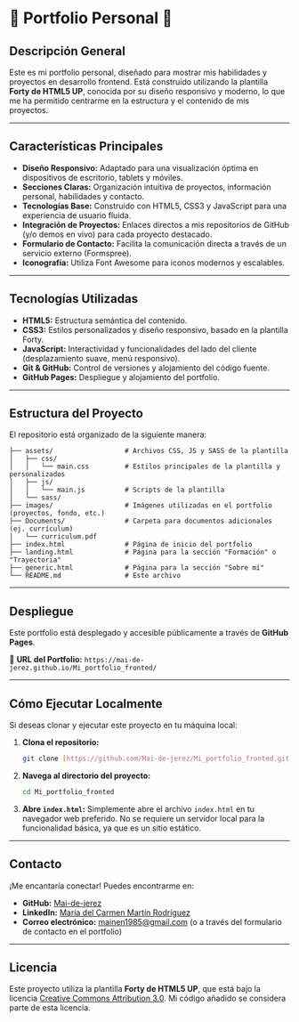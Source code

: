 # 🌟 Portfolio Personal 🌟

## Descripción General

Este es mi portfolio personal, diseñado para mostrar mis habilidades y proyectos en desarrollo frontend. Está construido utilizando la plantilla **Forty de HTML5 UP**, conocida por su diseño responsivo y moderno, lo que me ha permitido centrarme en la estructura y el contenido de mis proyectos.

---

## Características Principales

* **Diseño Responsivo:** Adaptado para una visualización óptima en dispositivos de escritorio, tablets y móviles.
* **Secciones Claras:** Organización intuitiva de proyectos, información personal, habilidades y contacto.
* **Tecnologías Base:** Construido con HTML5, CSS3 y JavaScript para una experiencia de usuario fluida.
* **Integración de Proyectos:** Enlaces directos a mis repositorios de GitHub (y/o demos en vivo) para cada proyecto destacado.
* **Formulario de Contacto:** Facilita la comunicación directa a través de un servicio externo (Formspree).
* **Iconografía:** Utiliza Font Awesome para iconos modernos y escalables.

---

## Tecnologías Utilizadas

* **HTML5:** Estructura semántica del contenido.
* **CSS3:** Estilos personalizados y diseño responsivo, basado en la plantilla Forty.
* **JavaScript:** Interactividad y funcionalidades del lado del cliente (desplazamiento suave, menú responsivo).
* **Git & GitHub:** Control de versiones y alojamiento del código fuente.
* **GitHub Pages:** Despliegue y alojamiento del portfolio.

---

## Estructura del Proyecto

El repositorio está organizado de la siguiente manera:

```
├── assets/                  # Archivos CSS, JS y SASS de la plantilla
│   ├── css/
│   │   └── main.css         # Estilos principales de la plantilla y personalizados
│   ├── js/
│   │   └── main.js          # Scripts de la plantilla
│   └── sass/
├── images/                  # Imágenes utilizadas en el portfolio (proyectos, fondo, etc.)
├── Documents/               # Carpeta para documentos adicionales (ej. currículum)
│   └── curriculum.pdf
├── index.html               # Página de inicio del portfolio
├── landing.html             # Página para la sección "Formación" o "Trayectoria"
├── generic.html             # Página para la sección "Sobre mí"
└── README.md                # Este archivo
```

---

## Despliegue

Este portfolio está desplegado y accesible públicamente a través de **GitHub Pages**.

🔗 **URL del Portfolio:** `https://mai-de-jerez.github.io/Mi_portfolio_fronted/`

---

## Cómo Ejecutar Localmente

Si deseas clonar y ejecutar este proyecto en tu máquina local:

1.  **Clona el repositorio:**
    ```bash
    git clone [https://github.com/Mai-de-jerez/Mi_portfolio_fronted.git](https://github.com/Mai-de-jerez/Mi_portfolio_fronted.git)
    ```
2.  **Navega al directorio del proyecto:**
    ```bash
    cd Mi_portfolio_fronted
    ```
3.  **Abre `index.html`:** Simplemente abre el archivo `index.html` en tu navegador web preferido. No se requiere un servidor local para la funcionalidad básica, ya que es un sitio estático.

---

## Contacto

¡Me encantaría conectar! Puedes encontrarme en:

* **GitHub:** [Mai-de-jerez](https://github.com/Mai-de-jerez)
* **LinkedIn:** [María del Carmen Martín Rodríguez](https://www.linkedin.com/in/mar%C3%ADa-del-carmen-mart%C3%ADn-rodr%C3%ADguez-59511a206/)
* **Correo electrónico:** mainen1985@gmail.com (o a través del formulario de contacto en el portfolio)

---

## Licencia

Este proyecto utiliza la plantilla **Forty de HTML5 UP**, que está bajo la licencia [Creative Commons Attribution 3.0](https://html5up.net/license). Mi código añadido se considera parte de esta licencia.
